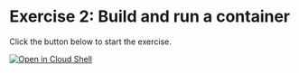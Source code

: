 
# Exercise 2: Build and run a container

Click the button below to start the exercise.

[![Open in Cloud Shell](https://gstatic.com/cloudssh/images/open-btn.svg)](https://shell.cloud.google.com/cloudshell/open?cloudshell_git_repo=https://github.com/WeScale/kubernetes-formation&cloudshell_tutorial=tutorial.md&show=ide%2Cterminal&cloudshell_git_branch=refacto-red-line&cloudshell_workspace=Day-1_Containers/2-build-container/)
